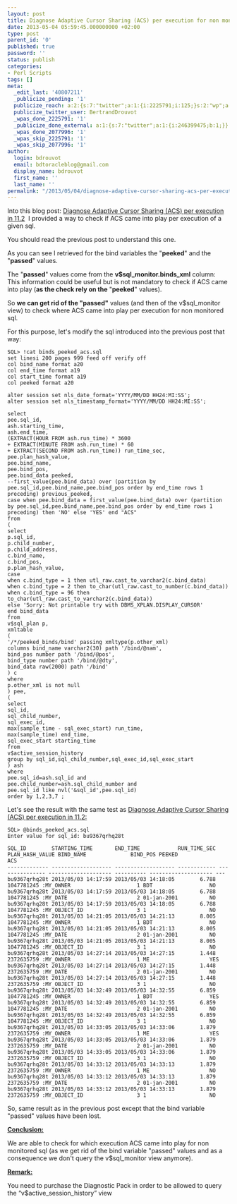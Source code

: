 ```yaml
---
layout: post
title: Diagnose Adaptive Cursor Sharing (ACS) per execution for non monitored sql
date: 2013-05-04 05:59:45.000000000 +02:00
type: post
parent_id: '0'
published: true
password: ''
status: publish
categories:
- Perl Scripts
tags: []
meta:
  _edit_last: '40807211'
  _publicize_pending: '1'
  publicize_reach: a:2:{s:7:"twitter";a:1:{i:2225791;i:125;}s:2:"wp";a:1:{i:0;i:30;}}
  publicize_twitter_user: BertrandDrouvot
  _wpas_done_2225791: '1'
  _publicize_done_external: a:1:{s:7:"twitter";a:1:{i:246399475;b:1;}}
  _wpas_done_2077996: '1'
  _wpas_skip_2225791: '1'
  _wpas_skip_2077996: '1'
author:
  login: bdrouvot
  email: bdtoracleblog@gmail.com
  display_name: bdrouvot
  first_name: ''
  last_name: ''
permalink: "/2013/05/04/diagnose-adaptive-cursor-sharing-acs-per-execution-for-non-monitored-sql/"
---
```


Into this blog post: [Diagnose Adaptive Cursor Sharing (ACS) per execution in 11.2](http://bdrouvot.wordpress.com/2013/05/01/diagnose-adaptive-cursor-sharing-acs-per-execution-in-11-2/ "Diagnose Adaptive Cursor Sharing (ACS) per execution in 11.2")  I provided a way to check if ACS came into play per execution of a given sql.

You should read the previous post to understand this one.

As you can see I retrieved for the bind variables the "**peeked**" and the "**passed**" values.

The "**passed**" values come from the **v$sql\_monitor.binds\_xml** column:  This information could be useful but is not mandatory to check if ACS came into play (**as the check rely on the** "**peeked**" values).

So **we can get rid of the "passed"** values (and then of the v$sql\_monitor view) to check where ACS came into play per execution for non monitored sql.

For this purpose, let's modify the sql introduced into the previous post that way:

```
SQL> !cat binds_peeked_acs.sql  
set linesi 200 pages 999 feed off verify off  
col bind_name format a20  
col end_time format a19  
col start_time format a19  
col peeked format a20

alter session set nls_date_format='YYYY/MM/DD HH24:MI:SS';  
alter session set nls_timestamp_format='YYYY/MM/DD HH24:MI:SS';

select  
pee.sql_id,  
ash.starting_time,  
ash.end_time,  
(EXTRACT(HOUR FROM ash.run_time) * 3600  
+ EXTRACT(MINUTE FROM ash.run_time) * 60  
+ EXTRACT(SECOND FROM ash.run_time)) run_time_sec,  
pee.plan_hash_value,  
pee.bind_name,  
pee.bind_pos,  
pee.bind_data peeked,  
--first_value(pee.bind_data) over (partition by pee.sql_id,pee.bind_name,pee.bind_pos order by end_time rows 1 preceding) previous_peeked,  
case when pee.bind_data = first_value(pee.bind_data) over (partition by pee.sql_id,pee.bind_name,pee.bind_pos order by end_time rows 1 preceding) then 'NO' else 'YES' end "ACS"  
from  
(  
select  
p.sql_id,  
p.child_number,  
p.child_address,  
c.bind_name,  
c.bind_pos,  
p.plan_hash_value,  
case  
when c.bind_type = 1 then utl_raw.cast_to_varchar2(c.bind_data)  
when c.bind_type = 2 then to_char(utl_raw.cast_to_number(c.bind_data))  
when c.bind_type = 96 then to_char(utl_raw.cast_to_varchar2(c.bind_data))  
else 'Sorry: Not printable try with DBMS_XPLAN.DISPLAY_CURSOR'  
end bind_data  
from  
v$sql_plan p,  
xmltable  
(  
'/*/peeked_binds/bind' passing xmltype(p.other_xml)  
columns bind_name varchar2(30) path '/bind/@nam',  
bind_pos number path '/bind/@pos',  
bind_type number path '/bind/@dty',  
bind_data raw(2000) path '/bind'  
) c  
where  
p.other_xml is not null  
) pee,  
(  
select  
sql_id,  
sql_child_number,  
sql_exec_id,  
max(sample_time - sql_exec_start) run_time,  
max(sample_time) end_time,  
sql_exec_start starting_time  
from  
v$active_session_history  
group by sql_id,sql_child_number,sql_exec_id,sql_exec_start  
) ash  
where  
pee.sql_id=ash.sql_id and  
pee.child_number=ash.sql_child_number and  
pee.sql_id like nvl('&sql_id',pee.sql_id)  
order by 1,2,3,7 ;  
```

Let's see the result with the same test as [Diagnose Adaptive Cursor Sharing (ACS) per execution in 11.2:](http://bdrouvot.wordpress.com/2013/05/01/diagnose-adaptive-cursor-sharing-acs-per-execution-in-11-2/ "Diagnose Adaptive Cursor Sharing (ACS) per execution in 11.2")

    SQL> @binds_peeked_acs.sql
    Enter value for sql_id: bu9367qrhq28t

    SQL_ID        STARTING_TIME       END_TIME            RUN_TIME_SEC PLAN_HASH_VALUE BIND_NAME              BIND_POS PEEKED               ACS
    ------------- ------------------- ------------------- ------------ --------------- -------------------- ---------- -------------------- ---
    bu9367qrhq28t 2013/05/03 14:17:59 2013/05/03 14:18:05        6.788      1047781245 :MY_OWNER                     1 BDT                  NO
    bu9367qrhq28t 2013/05/03 14:17:59 2013/05/03 14:18:05        6.788      1047781245 :MY_DATE                      2 01-jan-2001          NO
    bu9367qrhq28t 2013/05/03 14:17:59 2013/05/03 14:18:05        6.788      1047781245 :MY_OBJECT_ID                 3 1                    NO
    bu9367qrhq28t 2013/05/03 14:21:05 2013/05/03 14:21:13        8.005      1047781245 :MY_OWNER                     1 BDT                  NO
    bu9367qrhq28t 2013/05/03 14:21:05 2013/05/03 14:21:13        8.005      1047781245 :MY_DATE                      2 01-jan-2001          NO
    bu9367qrhq28t 2013/05/03 14:21:05 2013/05/03 14:21:13        8.005      1047781245 :MY_OBJECT_ID                 3 1                    NO
    bu9367qrhq28t 2013/05/03 14:27:14 2013/05/03 14:27:15        1.448      2372635759 :MY_OWNER                     1 ME                   YES
    bu9367qrhq28t 2013/05/03 14:27:14 2013/05/03 14:27:15        1.448      2372635759 :MY_DATE                      2 01-jan-2001          NO
    bu9367qrhq28t 2013/05/03 14:27:14 2013/05/03 14:27:15        1.448      2372635759 :MY_OBJECT_ID                 3 1                    NO
    bu9367qrhq28t 2013/05/03 14:32:49 2013/05/03 14:32:55        6.859      1047781245 :MY_OWNER                     1 BDT                  YES
    bu9367qrhq28t 2013/05/03 14:32:49 2013/05/03 14:32:55        6.859      1047781245 :MY_DATE                      2 01-jan-2001          NO
    bu9367qrhq28t 2013/05/03 14:32:49 2013/05/03 14:32:55        6.859      1047781245 :MY_OBJECT_ID                 3 1                    NO
    bu9367qrhq28t 2013/05/03 14:33:05 2013/05/03 14:33:06        1.879      2372635759 :MY_OWNER                     1 ME                   YES
    bu9367qrhq28t 2013/05/03 14:33:05 2013/05/03 14:33:06        1.879      2372635759 :MY_DATE                      2 01-jan-2001          NO
    bu9367qrhq28t 2013/05/03 14:33:05 2013/05/03 14:33:06        1.879      2372635759 :MY_OBJECT_ID                 3 1                    NO
    bu9367qrhq28t 2013/05/03 14:33:12 2013/05/03 14:33:13        1.879      2372635759 :MY_OWNER                     1 ME                   NO
    bu9367qrhq28t 2013/05/03 14:33:12 2013/05/03 14:33:13        1.879      2372635759 :MY_DATE                      2 01-jan-2001          NO
    bu9367qrhq28t 2013/05/03 14:33:12 2013/05/03 14:33:13        1.879      2372635759 :MY_OBJECT_ID                 3 1                    NO

So, same result as in the previous post except that the bind variable "passed" values have been lost.

<span style="text-decoration:underline;">**Conclusion:**</span>

We are able to check for which execution ACS came into play for non monitored sql (as we get rid of the bind variable "passed" values and as a consequence we don't query the v$sql\_monitor view anymore).

<span style="text-decoration:underline;">**Remark:**</span>

You need to purchase the Diagnostic Pack in order to be allowed to query the “v$active\_session\_history” view
